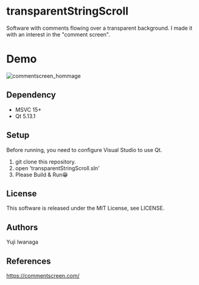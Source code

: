 # transparentStringScroll
Software with comments flowing over a transparent background.
I made it with an interest in the "comment screen".

# Demo
![commentscreen_hommage](https://user-images.githubusercontent.com/12496951/95672253-4c8cbd00-0bda-11eb-92f4-b10f6e10a0ac.gif)

## Dependency
- MSVC 15+
- Qt 5.13.1

## Setup
Before running, you need to configure Visual Studio to use Qt.
1. git clone this repository.
2. open 'transparentStringScroll.sln'
3. Please Build & Run😁

## License
This software is released under the MIT License, see LICENSE.

## Authors
Yuji Iwanaga

## References
https://commentscreen.com/
